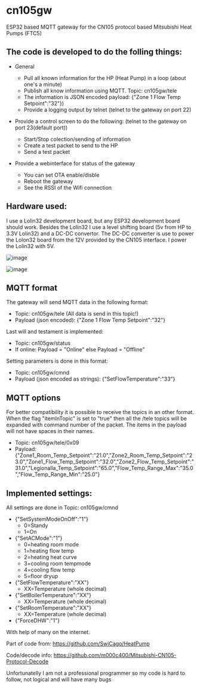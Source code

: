 # cn105gw
ESP32 based MQTT gateway for the CN105 protocol based Mitsubishi Heat Pumps (FTC5)

## The code is developed to do the folling things:
* General
  * Pull all known information for the HP (Heat Pump) in a loop (about one's a minute)
  * Publish all know information using MQTT. Topic: cn105gw/tele
  * The information is JSON encoded  payload: {"Zone 1 Flow Temp Setpoint":"32"})
  * Provide a logging output by telnet (telnet to the gateway on port 22)

* Provide a control screen to do the following: (telnet to the gateway on port 23(default port))
  * Start/Stop colection/sending of information
  * Create a test packet to send to the HP
  * Send a test packet
  
* Provide a webinterface for status of the gateway
  * You can set OTA enable/disble
  * Reboot the gateway
  * See the RSSI of the Wifi connection

## Hardware used:
I use a Lolin32 development board, but any ESP32 development board should work. Besides the Lolin32 
I use a level shifting board (5v from HP to 3.3V Lolin32) and a DC-DC convertor. The DC-DC converter 
is use to power the Lolon32 board from the 12V provided by the CN105 interface. I power the Lolin32 
with 5V.

![image](https://github.com/BartGijsbers/cn105gw/blob/main/images/finishedbox.png)

![image](https://github.com/BartGijsbers/cn105gw/blob/main/images/physicalschema.png)

## MQTT format
The gateway will send MQTT data in the following format:
* Topic: cn105gw/tele (All data is send in this topic!)
* Payload (json encoded): {"Zone 1 Flow Temp Setpoint":"32"}

Last will and testament is implemented:
* Topic: cn105gw/status
* If online: Payload = "Online" else Payload = "Offline"

Setting parameters is done in this format:
* Topic: cn105gw/cmnd
* Payload (json encoded as strings): {"SetFlowTemperature":"33"}

## MQTT options
For better compatibility it is possible to receive the topics in an other format. When the flag "itemInTopic" is set to "true" then all the /tele topics will be expanded with command number of the packet. The items in the payload will not have spaces in their names.
* Topic: cn105gw/tele/0x09
* Payload: {"Zone1_Room_Temp_Setpoint":"21.0","Zone2_Room_Temp_Setpoint":"23.0","Zone1_Flow_Temp_Setpoint":"32.0","Zone2_Flow_Temp_Setpoint":"31.0","Legionalla_Temp_Setpoint":"65.0","Flow_Temp_Range_Max":"35.0","Flow_Temp_Range_Min":"25.0"}

## Implemented settings:
All settings are done in Topic: cn105gw/cmnd
* {"SetSystemModeOnOff":"1"}
  * 0=Standy 
  * 1=On
* {"SetACMode":"1"} 
  * 0=heating room mode
  * 1=heating flow temp
  * 2=heating heat curve
  * 3=cooling room tempmode
  * 4=cooling flow temp
  * 5=floor dryup
* {"SetFlowTemperature":"XX"} 
  * XX=Temperature (whole decimal)
* {"SetBoilerTemperature":"XX"}
  * XX=Temperature (whole decimal)
* {"SetRoomTemperature":"XX"}
  * XX=Temperature (whole decimal)
* {"ForceDHW":"1"}

With help of many on the internet.

Part of code from: https://github.com/SwiCago/HeatPump

Code/decode info: https://github.com/m000c400/Mitsubishi-CN105-Protocol-Decode

Unfortunatelly I am not a professional programmer so my code is hard to follow, not logical and will have many bugs

